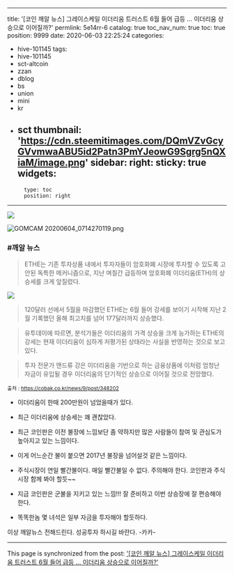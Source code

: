 
---
title: '[코인 깨알 뉴스] 그레이스케일 이더리움 트러스트 6월 들어 급등 … 이더리움 상승으로 이어질까?'
permlink: 5e14rr-6
catalog: true
toc_nav_num: true
toc: true
position: 9999
date: 2020-06-03 22:25:24
categories:
- hive-101145
tags:
- hive-101145
- sct-altcoin
- zzan
- dblog
- bs
- union
- mini
- kr
- sct
thumbnail: 'https://cdn.steemitimages.com/DQmVZvGcyGVvmwaABU5id2Patn3PmYJeowG9Sgrg5nQXiaM/image.png'
sidebar:
    right:
        sticky: true
widgets:
    -
        type: toc
        position: right
---


![](https://cdn.steemitimages.com/DQmVZvGcyGVvmwaABU5id2Patn3PmYJeowG9Sgrg5nQXiaM/image.png)

![GOMCAM 20200604_0714270119.png](https://cdn.steemitimages.com/DQmRudzg7MqfKKcR3kzvLL4b4o8d6NYrZmd8k8khtnuVodZ/GOMCAM%2020200604_0714270119.png)


### #깨알 뉴스
>ETHE는 기존 투자상품 내에서 투자자들이 암호화폐 시장에 투자할 수 있도록 고안된 독특한 메커니즘으로, 지난 며칠간 급등하며 암호화폐 이더리움(ETH)의 상승세를 크게 앞질렀다.

![](https://cdn.steemitimages.com/DQmYpbN4bmf7XBK8dMFgVjPeF1ujR1zA4Sxn3QRMeuaSbtp/image.png)


>120달러 선에서 5월을 마감했던 ETHE는 6월 들어 강세를 보이기 시작해 지난 2월 기록했던 올해 최고치를 넘어 177달러까지 상승했다.


>유투데이에 따르면, 분석가들은 이더리움의 가격 상승을 크게 능가하는 ETHE의 강세는 현재 이더리움이 심하게 저평가된 상태라는 사실을 반영하는 것으로 보고 있다.


>투자 전문가 앤드류 강은 이더리움을 기반으로 하는 금융상품에 이처럼 엄청난 자금이 유입될 경우 이더리움의 단기적인 상승으로 이어질 것으로 전망했다.

<sub> 출처 : https://cobak.co.kr/news/9/post/348202</sub>

- 이더리움이 한때 200만원이 넘었을때가 있다. 
- 최근 이더리움에 상승세는 꽤 괜찮았다. 
- 최근 코인판은 이전 불장에 느낌보단 좀 약하지만
많은 사람들이 참여 및 관심도가 높아지고 있는 느낌이다.
- 이게 어느순간 불이 붙으면 2017년 불장을 넘어설것 같은 느낌이다.
- 주식시장이 연일 빨간불이다. 
매일 빨간불일 수 없다.  주의해야 한다.  코인판과 주식시장 함께 봐야 할듯~~

- 지금 코인판은 군불을 지키고 있는 느낌!!!
잘 준비하고 이번 상승장에 잘 편승해야 한다. 

- 똑똑한놈 몇 녀석은 일부 자금을 투자해야 할듯하다. 

이상 깨알뉴스 전해드린다. 
성공투자 하시길 바란다. -카카-

- - -

This page is synchronized from the post: ['[코인 깨알 뉴스] 그레이스케일 이더리움 트러스트 6월 들어 급등 … 이더리움 상승으로 이어질까?'](https://steemit.com/@kibumh/5e14rr-6)
